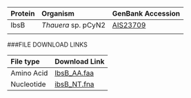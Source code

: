  Protein | Organism | GenBank Accession |
 :--- | :--- | :--- |
| IbsB | *Thauera* sp. pCyN2 | [AIS23709](http://www.ncbi.nlm.nih.gov/protein/AIS23709) |
| []() | | |

###FILE DOWNLOAD LINKS

 File type | Download Link |
 :--- | :---------- | 
| Amino Acid | [IbsB_AA.faa](amino_acid/IbsB_AA.faa) |
| Nucleotide | [ibsB_NT.fna](nucleotide/ibsB_NT.fna) |
